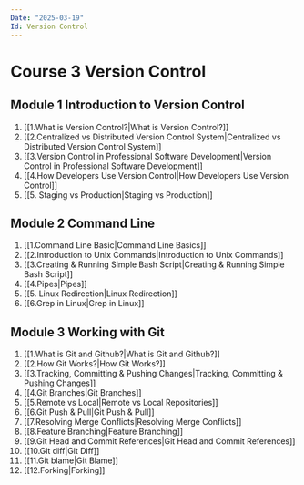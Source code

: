 ```yaml
---
Date: "2025-03-19"
Id: Version Control
---
```


# Course 3 Version Control

## Module 1 Introduction to Version Control

1. [[1.What is Version Control?|What is Version Control?]]
2. [[2.Centralized vs Distributed Version Control System|Centralized vs Distributed Version Control System]]
3. [[3.Version Control in Professional Software Development|Version Control in Professional Software Development]]
4. [[4.How Developers Use Version Control|How Developers Use Version Control]]
5. [[5. Staging vs Production|Staging vs Production]]

## Module 2 Command Line

1. [[1.Command Line Basic|Command Line Basics]]
2. [[2.Introduction to Unix Commands|Introduction to Unix Commands]]
3. [[3.Creating & Running Simple Bash Script|Creating & Running Simple Bash Script]]
4. [[4.Pipes|Pipes]]
5. [[5. Linux Redirection|Linux Redirection]]
6. [[6.Grep in Linux|Grep in Linux]]

## Module 3 Working with Git

1. [[1.What is Git and Github?|What is Git and Github?]]
2. [[2.How Git Works?|How Git Works?]]
3. [[3.Tracking, Committing & Pushing Changes|Tracking, Committing & Pushing Changes]]
4. [[4.Git Branches|Git Branches]]
5. [[5.Remote vs Local|Remote vs Local Repositories]]
6. [[6.Git Push & Pull|Git Push & Pull]]
7. [[7.Resolving Merge Conflicts|Resolving Merge Conflicts]]
8. [[8.Feature Branching|Feature Branching]]
9. [[9.Git Head and Commit References|Git Head and Commit References]]
10. [[10.Git diff|Git Diff]]
11. [[11.Git blame|Git Blame]]
12. [[12.Forking|Forking]]
